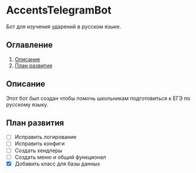 # AccentsTelegramBot
Бот для изучения ударений в русском языке.
## Оглавление
1. [Описание](#описание)
2. [План развития](#планы)
## Описание
<a name="описание"></a>
Этот бот был создан чтобы помочь школьникам подготовиться к ЕГЭ по русскому языку.
## План развития
<a name="планы"></a>
- [ ] Исправить логирование
- [ ] Исправить конфиги
- [ ] Создать хендлеры
- [ ] Создать меню и общий функционал
- [X] Добавить класс для базы данных
